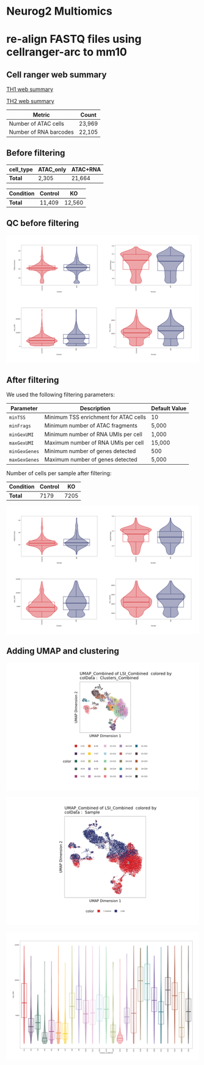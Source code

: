# Neurog2 Multiomics 

# re-align FASTQ files using cellranger-arc to mm10 

## Cell ranger web summary 

[TH1 web summary](TH1_mm10.html)


[TH2 web summary](TH2_mm10.html)


| Metric                              | Count  |
|-------------------------------------|--------|
| Number of ATAC cells                | 23,969 |
| Number of RNA barcodes              | 22,105 |

## Before filtering 


| cell_type | ATAC_only | ATAC+RNA |
|-----------|-----------|----------|
| **Total** | 2,305     | 21,664   |



| Condition | Control | KO    |
|-----------|---------|-------|
| **Total** | 11,409  |12,560 |


## QC before filtering 

![Pre filtering QC](mNeurog2_beforeFilterQC.png)

## After filtering 

We used the following filtering parameters:

| Parameter       | Description                           | Default Value |
|-----------------|---------------------------------------|---------------|
| `minTSS`        | Minimum TSS enrichment for ATAC cells | 10            |
| `minFrags`      | Minimum number of ATAC fragments      | 5,000         |
| `minGexUMI`     | Minimum number of RNA UMIs per cell   | 1,000         |
| `maxGexUMI`     | Maximum number of RNA UMIs per cell   | 15,000        |
| `minGexGenes`   | Minimum number of genes detected      | 500           |
| `maxGexGenes`   | Maximum number of genes detected      | 5,000         |


Number of cells per sample after filtering:

| Condition | Control | KO    |
|-----------|---------|-------|
|**Total**  |  7179   | 7205  |



![After filtering QC](mNeurog2_postFilterQC.png)



## Adding UMAP and clustering 

![Clusters_Samples_ClustersUMAP](mNeurog2_SamplesUMAP_byCluster.png)

![Clsuters_Samples_Sample](mNeurog2_SamplesUMAP_bySample.png)

![ClustersUMI](mNeurog2_perClustersnUMI.png) 


